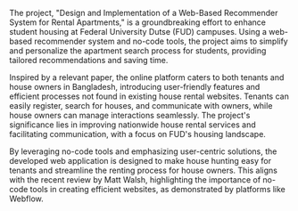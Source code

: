 The project, "Design and Implementation of a Web-Based Recommender System for Rental Apartments," is a groundbreaking effort to enhance student housing at Federal University Dutse (FUD) campuses. Using a web-based recommender system and no-code tools, the project aims to simplify and personalize the apartment search process for students, providing tailored recommendations and saving time.

Inspired by a relevant paper, the online platform caters to both tenants and house owners in Bangladesh, introducing user-friendly features and efficient processes not found in existing house rental websites. Tenants can easily register, search for houses, and communicate with owners, while house owners can manage interactions seamlessly. The project's significance lies in improving nationwide house rental services and facilitating communication, with a focus on FUD's housing landscape.

By leveraging no-code tools and emphasizing user-centric solutions, the developed web application is designed to make house hunting easy for tenants and streamline the renting process for house owners. This aligns with the recent review by Matt Walsh, highlighting the importance of no-code tools in creating efficient websites, as demonstrated by platforms like Webflow.
